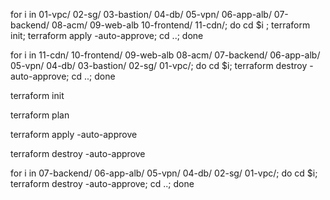for i in 01-vpc/ 02-sg/ 03-bastion/ 04-db/ 05-vpn/ 06-app-alb/ 07-backend/ 08-acm/ 09-web-alb 10-frontend/ 11-cdn/; do cd $i ; terraform init; terraform apply -auto-approve; cd ..; done

for i in 11-cdn/ 10-frontend/ 09-web-alb 08-acm/ 07-backend/ 06-app-alb/ 05-vpn/ 04-db/ 03-bastion/ 02-sg/ 01-vpc/; do cd $i; terraform destroy -auto-approve; cd ..; done

terraform init

terraform plan

terraform apply -auto-approve

terraform destroy -auto-approve

for i in 07-backend/ 06-app-alb/ 05-vpn/ 04-db/ 02-sg/ 01-vpc/; do cd $i; terraform destroy -auto-approve; cd ..; done